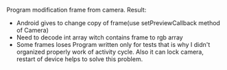 Program modification frame from camera.
 Result:
 * Android gives to change copy of frame(use setPreviewCallback method of Camera)
 * Need to decode int array witch contains frame to rgb array
 * Some frames loses
Program written only for tests that is why I didn't organized properly work of activity cycle.
Also it can lock camera, restart of device helps to solve this problem.
